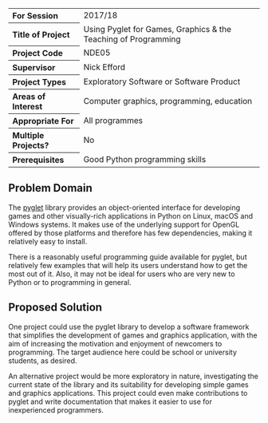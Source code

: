 <table>
<tr>
<th align="left">For Session</th>
<td>2017/18</td>
</tr>
<tr>
<th align="left">Title of Project</th>
<td>Using Pyglet for Games, Graphics &amp; the Teaching of Programming</td>
</tr>
<tr>
<th align="left">Project Code</th>
<td>NDE05</td>
</tr>
<tr>
<th align="left">Supervisor</th>
<td>Nick Efford</td>
</tr>
<tr>
<th align="left">Project Types</th>
<td>Exploratory Software or Software Product</td>
</tr>
<tr>
<th align="left">Areas of Interest</th>
<td>Computer graphics, programming, education</td>
</tr>
<tr>
<th align="left">Appropriate For</th>
<td>All programmes</td>
</tr>
<tr>
<th align="left">Multiple Projects?</th>
<td>No</td>
</tr>
<tr>
<th align="left">Prerequisites</th>
<td>Good Python programming skills</td>
</tr>
</table>

## Problem Domain

The [pyglet](https://bitbucket.org/pyglet/pyglet/wiki/Home) library provides
an object-oriented interface for developing games and other visually-rich
applications in Python on Linux, macOS and Windows systems.  It makes use of
the underlying support for OpenGL offered by those platforms and therefore
has few dependencies, making it relatively easy to install.

There is a reasonably useful programming guide available for pyglet, but
relatively few examples that will help its users understand how to get the
most out of it.  Also, it may not be ideal for users who are very new to
Python or to programming in general.

## Proposed Solution

One project could use the pyglet library to develop a software framework
that simplifies the development of games and graphics application, with the
aim of increasing the motivation and enjoyment of newcomers to programming.
The target audience here could be school or university students, as desired.

An alternative project would be more exploratory in nature, investigating
the current state of the library and its suitability for developing simple
games and graphics applications.  This project could even make contributions
to pyglet and write documentation that makes it easier to use for
inexperienced programmers.
